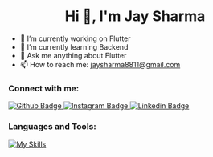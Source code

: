  <h1 align="center">Hi 👋, I'm Jay Sharma </h1>

- 🔭 I’m currently working on Flutter
- 🌱 I’m currently learning Backend
- 💬 Ask me anything about Flutter 
- 📫 How to reach me: jaysharma8811@gmail.com


  
### Connect with me:
<div id="badges">
  <a href="https://github.com/Jaysharma8811">
    <img src="https://img.shields.io/badge/Github-white?style=for-the-badge&logo=Github&logoColor=black" alt="Github Badge"/>
  </a>
  
   <a href="https://www.instagram.com/jaysharma8811">
    <img src="https://img.shields.io/badge/Instagram-purple?style=for-the-badge&logo=instagram&logoColor=white" alt="Instagram Badge"/>
  </a>
  <a href="https://www.instagram.com/jaysharma8811">
    <img src="https://img.shields.io/badge/Facebook-blue?style=for-the-badge&logo=linkedin&logoColor=white" alt="Linkedin Badge"/>
  </a> 
</div>

### Languages and Tools:
[![My Skills](https://skillicons.dev/icons?i=flutter,dart,firebase,github,git,postman,figma,xd&perline=5)](https://skillicons.dev)


